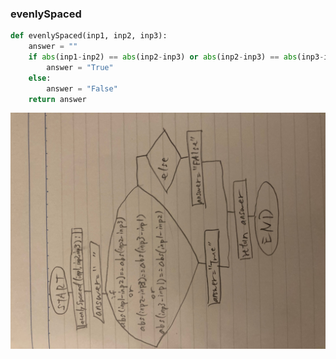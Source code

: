 ### evenlySpaced

```.py
def evenlySpaced(inp1, inp2, inp3):
    answer = ""
    if abs(inp1-inp2) == abs(inp2-inp3) or abs(inp2-inp3) == abs(inp3-inp1) or abs(inp3-inp1) == abs(inp1-2):
        answer = "True"
    else:
        answer = "False"
    return answer
```


![](quiz_evenlySpaced.jpg)
